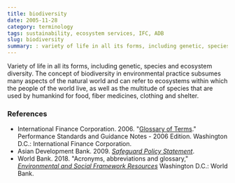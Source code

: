 ```yaml
---
title: biodiversity
date: 2005-11-28
category: terminology
tags: sustainability, ecosystem services, IFC, ADB
slug: biodiversity
summary: : variety of life in all its forms, including genetic, species and ecosystem diversity
---
```


<!--
summary: 
-->

Variety of life in all its forms, including genetic, species and ecosystem diversity. The concept of biodiversity in environmental practice subsumes many aspects of the natural world and can refer to ecosystems within which the people of the world live, as well as the multitude of species that are used by humankind for food, fiber medicines, clothing and shelter. 


<!--
ADB SPS.

Biodiversity. The variability among living organisms from all sources including, inter alia,
terrestrial, marine and other aquatic ecosystems and the ecological complexes of which they
are part; this includes diversity within species, between species and of ecosystems. 
-->

<!--
Annex 5: Glossary (Document B)

biodiversity: The number and variety and variability of organisms within a particular region or habitat, measurable as genetic diversity, species diversity, and ecological diversity.  Ecologically, wide biodiversity is conducive to the development of all species among the living organisms.
-->

<!--
Biodiversity is the variability among living organisms from all sources including, inter alia, terrestrial,
marine and other aquatic ecosystems and the ecological complexes of which they are a part; this includes
diversity within species, between species, and of ecosystems.
World Bank. 2018. "Acronyms, abbreviations and glossary," _[Environmental and Social Framework Resources](https://www.worldbank.org/en/projects-operations/environmental-and-social-framework/brief/environmental-and-social-framework-resources)_ Washington D.C.: World Bank.

-->


### References

* International Finance Corporation. 2006. "[Glossary of Terms](http://www.ifc.org/wps/wcm/connect/9a9464804885598c8364d36a6515bb18/Glossary%2Bof%2BTerms.pdf?MOD=AJPERES&attachment=true&id=1322803900995)." Performance Standards and Guidance Notes - 2006 Edition. Washington D.C.: International Finance Corporation.
* Asian Development Bank. 2009. *[Safeguard Policy Statement](http://www.adb.org/sites/default/files/institutional-document/32056/safeguard-policy-statement-june2009.pdf)*.
* World Bank. 2018. "Acronyms, abbreviations and glossary," _[Environmental and Social Framework Resources](https://www.worldbank.org/en/projects-operations/environmental-and-social-framework/brief/environmental-and-social-framework-resources)_ Washington D.C.: World Bank.
